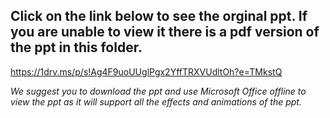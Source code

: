 ## Click on the link below to see the orginal ppt. If you are unable to view it there is a pdf version of the ppt in this folder.

https://1drv.ms/p/s!Ag4F9uoUUglPgx2YffTRXVUdltOh?e=TMkstQ

_We suggest you to download the ppt and use Microsoft Office offline to view the ppt as it will support all the effects and animations of the ppt._
